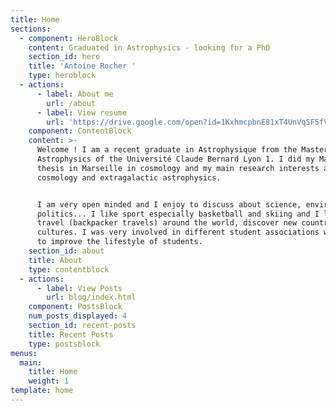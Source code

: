 ```yaml
---
title: Home
sections:
  - component: HeroBlock
    content: Graduated in Astrophysics - looking for a PhD
    section_id: hero
    title: 'Antoine Rocher '
    type: heroblock
  - actions:
      - label: About me
        url: /about
      - label: View resume
        url: 'https://drive.google.com/open?id=1KxhmcpbnE81xT4UnVqSF5fVsZA8B1ovE'
    component: ContentBlock
    content: >-
      Welcome ! I am a recent graduate in Astrophysique from the Master in
      Astrophysics of the Université Claude Bernard Lyon 1. I did my Master
      thesis in Marseille in cosmology and my main research interests are
      cosmology and extragalactic astrophysics.


      I am very open minded and I enjoy to discuss about science, environment,
      politics... I like sport especially basketball and skiing and I love to
      travel (backpacker travels) around the world, discover new countries and
      cultures. I was very involved in different student associations which try
      to improve the lifestyle of students.
    section_id: about
    title: About
    type: contentblock
  - actions:
      - label: View Posts
        url: blog/index.html
    component: PostsBlock
    num_posts_displayed: 4
    section_id: recent-posts
    title: Recent Posts
    type: postsblock
menus:
  main:
    title: Home
    weight: 1
template: home
---
```


